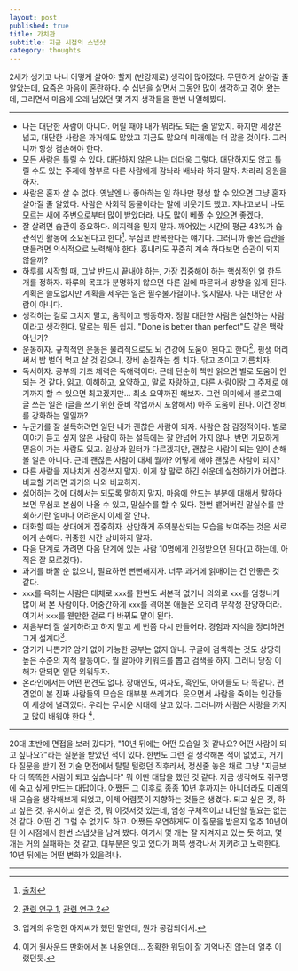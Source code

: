 ```yaml
---
layout: post
published: true
title: 가치관
subtitle: 지금 시점의 스냅샷
category: thoughts
---
```


 2세가 생기고 나니 어떻게 살아야 할지 (반강제로) 생각이
 많아졌다. 무던하게 살아갈 줄 알았는데, 요즘은 마음이 혼란하다. 수
 십년을 살면서 그동안 많이 생각하고 겪어 왔는데, 그러면서 마음에 오래
 남았던 몇 가지 생각들을 한번 나열해봤다.

---

 * 나는 대단한 사람이 아니다. 어릴 때야 내가 뭐라도 되는 줄
   알았지. 하지만 세상은 넓고, 대단한 사람은 과거에도 많았고 지금도
   많으며 미래에는 더 많을 것이다. 그러니까 항상 겸손해야 한다.
 * 모든 사람은 틀릴 수 있다. 대단하지 않은 나는 더더욱
   그렇다. 대단하지도 않고 틀릴 수도 있는 주제에 함부로 다른 사람에게
   감놔라 배놔라 하지 말자. 차라리 응원을 하자.
 * 사람은 혼자 살 수 없다. 옛날엔 나 좋아하는 일 하나만 평생 할 수
   있으면 그냥 혼자 살아질 줄 알았다. 사람은 사회적 동물이라는 말에
   비웃기도 했고. 지나고보니 나도 모르는 새에 주변으로부터 많이
   받았더라. 나도 많이 베풀 수 있으면 좋겠다.
 * 잘 살려면 습관이 중요하다. 의지력을 믿지 말자. 깨어있는 시간의 평균
   43%가 습관적인 활동에 소요된다고 한다[^1]. 무심코 반복한다는
   얘기다. 그러니까 좋은 습관을 만들려면 의식적으로 노력해야
   한다. 흉내라도 꾸준히 계속 하다보면 습관이 되지 않을까?
 * 하루를 시작할 때, 그날 반드시 끝내야 하는, 가장 집중해야 하는
   핵심적인 일 한두개를 정하자. 하루의 목표가 분명하지 않으면 다른
   일에 파묻혀서 방향을 잃게 된다. 계획은 쓸모없지만 계획을 세우는
   일은 필수불가결이다. 잊지말자. 나는 대단한 사람이 아니다.
 * 생각하는 걸로 그치지 말고, 움직이고 행동하자. 정말 대단한 사람은
   실천하는 사람이라고 생각한다. 말로는 뭐든 쉽지. "Done is better
   than perfect"도 같은 맥락 아닌가?
 * 운동하자. 규칙적인 운동은 물리적으로도 뇌 건강에 도움이 된다고
   한다[^2]. 평생 머리 써서 밥 벌어 먹고 살 것 같으니, 장비 손질하는
   셈 치자. 닦고 조이고 기름치자.
 * 독서하자. 공부의 기초 체력은 독해력이다. 근데 단순히 책만 읽으면
   별로 도움이 안되는 것 같다. 읽고, 이해하고, 요약하고, 말로
   자랑하고, 다른 사람이랑 그 주제로 얘기까지 할 수 있으면
   최고겠지만... 최소 요약까진 해보자. 그런 의미에서 블로그에 글 쓰는
   일은 (글을 쓰기 위한 준비 작업까지 포함해서) 아주 도움이 된다. 이건
   장비를 강화하는 일일까?
 * 누군가를 잘 설득하려면 일단 내가 괜찮은 사람이 되자. 사람은 참
   감정적이다. 별로 이야기 듣고 싶지 않은 사람이 하는 설득에는 잘
   안넘어 가지 않나. 반면 기묘하게 믿음이 가는 사람도 있고. 일상과
   일터가 다르겠지만, 괜찮은 사람이 되는 일이 손해볼 일은 아니다. 근데
   괜찮은 사람이 대체 뭘까? 어떻게 해야 괜찮은 사람이 되지?
 * 다른 사람을 지나치게 신경쓰지 말자. 이게 참 말로 하긴 쉬운데
   실천하기가 어렵다. 비교할 거라면 과거의 나와 비교하자.
 * 싫어하는 것에 대해서는 되도록 말하지 말자. 마음에 안드는 부분에
   대해서 말하다 보면 무심코 본심이 나올 수 있고, 말실수를 할 수
   있다. 한번 뱉어버린 말실수를 만회하기란 얼마나 어려운지 이제 잘
   안다.
 * 대화할 때는 상대에게 집중하자. 산만하게 주의분산되는 모습을
   보여주는 것은 서로에게 손해다. 귀중한 시간 낭비하지 말자.
 * 다음 단계로 가려면 다음 단계에 있는 사람 10명에게 인정받으면
   된다(고 하는데, 아직은 잘 모르겠다).
 * 과거를 바꿀 순 없으니, 필요하면 뻔뻔해지자. 너무 과거에 얽매이는 건
   안좋은 것 같다.
 * `xxx`를 욕하는 사람은 대체로 `xxx`를 한번도 써본적 없거나 의외로
   `xxx`를 엄청나게 많이 써 본 사람이다. 어중간하게 `xxx`를 겪어본
   애들은 오히려 무작정 찬양하더라. 여기서 `xxx`를 웬만한 걸로 다
   바꿔도 말이 된다.
 * 처음부터 잘 설계하려고 하지 말고 세 번쯤 다시 만들어라. 경험과
   지식을 정리하면 그게 설계다[^3].
 * 암기가 나쁜가? 암기 없이 가능한 공부는 없지 않나. 구글에 검색하는
   것도 상당히 높은 수준의 지적 활동이다. 뭘 알아야 키워드를 뽑고
   검색을 하지. 그러니 당장 이해가 안되면 일단 외워두자.
 * 온라인에서는 어떤 편견도 없다. 장애인도, 여자도, 흑인도, 아이들도
   다 똑같다. 편견없이 본 진짜 사람들의 모습은 대부분
   쓰레기다. 웃으면서 사람을 죽이는 인간들이 세상에 널려있다. 우리는
   무서운 시대에 살고 있다. 그러니까 사람은 사랑을 가지고 많이 배워야
   한다 [^4].

---

 20대 초반에 면접을 보러 갔다가, "10년 뒤에는 어떤 모습일 것 같나요?
 어떤 사람이 되고 싶나요?"라는 질문을 받았던 적이 있다. 한번도 그런 걸
 생각해본 적이 없었고, 거기다 질문을 받기 전 기술 면접에서 탈탈 털렸던
 직후라서, 정신줄 놓은 채로 그냥 "지금보다 더 똑똑한 사람이 되고
 싶습니다" 뭐 이딴 대답을 했던 것 같다. 지금 생각해도 쥐구멍에 숨고
 싶게 만드는 대답이다. 어쨌든 그 이후로 종종 10년 후까지는 아니더라도
 미래의 내 모습을 생각해보게 되었고, 이제 어렴풋이 지향하는 것들은
 생겼다. 되고 싶은 것, 하고 싶은 것, 유지하고 싶은 것, 뭐 이것저것
 있는데, 엄청 구체적이고 대단할 필요는 없는 것 같다. 어떤 건 그럴 수
 없기도 하고. 어쨌든 우연하게도 이 질문을 받은지 얼추 10년이 된 이
 시점에서 한번 스냅샷을 남겨 봤다. 여기서 몇 개는 잘 지켜지고 있는 듯
 하고, 몇 개는 거의 실패하는 것 같고, 대부분은 잊고 있다가 퍼뜩
 생각나서 지키려고 노력한다. 10년 뒤에는 어떤 변화가 있을려나.

---

[^1]:
    [출처](https://en.wikipedia.org/wiki/Wendy_Wood_(psychologist)#Habits)

[^2]: [관련 연구
    1](https://www.health.harvard.edu/blog/regular-exercise-changes-brain-improve-memory-thinking-skills-201404097110),
    [관련 연구
    2](https://www.ncbi.nlm.nih.gov/pmc/articles/PMC3768113/)

[^3]: 업계의 유명한 아저씨가 했던 말인데, 뭔가 공감되어서.

[^4]: 이거 원사운드 만화에서 본 내용인데... 정확한 워딩이 잘 기억나진
    않는데 얼추 이랬던듯.
